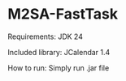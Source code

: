 # M2SA-FastTask

Requirements: JDK 24

Included library: JCalendar 1.4


How to run: Simply run .jar file
